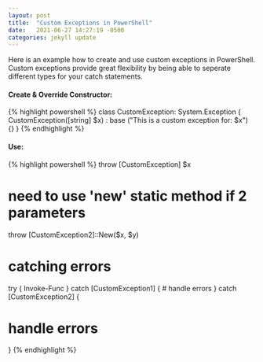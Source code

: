 ```yaml
---
layout: post
title:  "Custom Exceptions in PowerShell"
date:   2021-06-27 14:27:19 -0500
categories: jekyll update
---
```


Here is an example how to create and use custom exceptions in PowerShell. Custom exceptions provide great flexibility by being able to seperate different types for your catch statements.

#### Create & Override Constructor:
{% highlight powershell %}
class CustomException: System.Exception {
    CustomException([string] $x) :
        base ("This is a custom exception for: $x") {}
}
{% endhighlight %}

#### Use:
{% highlight powershell %}
throw [CustomException] $x

# need to use 'new' static method if 2 parameters
throw [CustomException2]::New($x, $y)

# catching errors
try {
    Invoke-Func 
} catch [CustomException1] {
    # handle errors
} catch [CustomException2] {
   # handle errors
}
{% endhighlight %}


